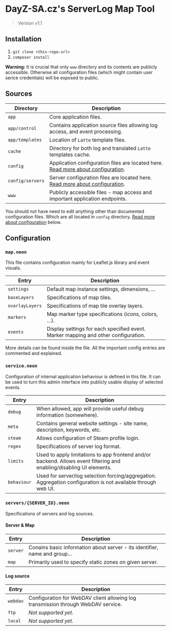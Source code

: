 # DayZ-SA.cz's ServerLog Map Tool
> Version v1.1


## Installation
1. `git clone <this-repo-url>`
2. `composer install`

**Warning:** It is crucial that only `www` directory and its contents are publicly accessible.
Otherwise all configuration files (which might contain user serice credentials) will be exposed to public.


## Sources
| Directory        | Description
|------------------|-------------
| `app`            | Core application files.
| `app/control`    | Contains application source files allowing log access, and event processing.
| `app/templates`  | Location of `Latte` template files.
| `cache`          | Directory for both log and translated `Latte` templates cache.
| `config`         | Application configuration files are located here. [Read more about configuration](#configuration). 
| `config/servers` | Server configuration files are located here. [Read more about configuration](#configuration).
| `www`            | Publicly accessible files - map access and important application endpoints.

You should not have need to edit anything other than documented configuration files.
Which are all located in `config` directory.
[Read more about configuration](#configuration) below.


## Configuration

### `map.neon`
This file contains configuration mainly for Leaflet.js library and event visuals.

| Entry           | Description
|-----------------|-------------
| `settings`      | Default map instance settings, dimensions, …
| `baseLayers`    | Specifications of map tiles.
| `ovarlayLayers` | Specifications of map tile overlay layers.
| `markers`       | Map marker type specifications (icons, colors, …).
| `events`        | Display settings for each specified event. Marker mapping and other configuration.

More details can be found inside the file.
All the important config entries are commented and explained.

### `service.neon`
Configuration of internal application behaviour is defined in this file.
It can be used to turn this admin interface into publicly usable display of selected events.

| Entry       | Description
|-------------|-------------
| `debug`     | When allowed, app will provide useful debug information (somewhere).
| `meta`      | Contains general website settings - site name, description, keywords, etc.
| `steam`     | Allows configuration of Steam profile login.
| `regex`     | Specifications of server log format.
| `limits`    | Used to apply limitations to app frontend and/or backend. Allows event filtering and enabling/disabling UI elements. 
| `behaviour` | Used for server/log selection forcing/aggregation. Aggregation configuration is not available through web UI. 

### `servers/{SERVER_ID}.neon`
Specifications of servers and log sources.

#### Server & Map
| Entry    | Description
|----------|-------------
| `server` | Conains basic information about server - its identifier, name and group...
| `map`    | Primarily used to specify static zones on given server.

#### Log source
| Entry    | Description
|----------|-------------
| `webdav` | Configuration for WebDAV client allowing log transmission through WebDAV service.
| `ftp`    | _Not supported yet._
| `local`  | _Not supported yet._

